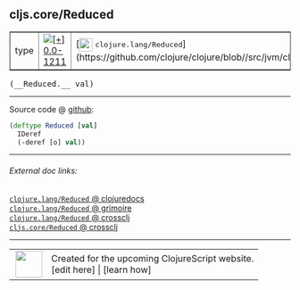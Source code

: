 ## cljs.core/Reduced



 <table border="1">
<tr>
<td>type</td>
<td><a href="https://github.com/cljsinfo/cljs-api-docs/tree/0.0-1211"><img valign="middle" alt="[+] 0.0-1211" title="Added in 0.0-1211" src="https://img.shields.io/badge/+-0.0--1211-lightgrey.svg"></a> </td>
<td>
[<img height="24px" valign="middle" src="http://i.imgur.com/1GjPKvB.png"> <samp>clojure.lang/Reduced</samp>](https://github.com/clojure/clojure/blob//src/jvm/clojure/lang/Reduced.java)
</td>
</tr>
</table>


 <samp>
(__Reduced.__ val)<br>
</samp>

---







Source code @ [github](https://github.com/clojure/clojurescript/blob/r3153/src/cljs/cljs/core.cljs#L1126-L1128):

```clj
(deftype Reduced [val]
  IDeref
  (-deref [o] val))
```

<!--
Repo - tag - source tree - lines:

 <pre>
clojurescript @ r3153
└── src
    └── cljs
        └── cljs
            └── <ins>[core.cljs:1126-1128](https://github.com/clojure/clojurescript/blob/r3153/src/cljs/cljs/core.cljs#L1126-L1128)</ins>
</pre>

-->

---



###### External doc links:

[`clojure.lang/Reduced` @ clojuredocs](http://clojuredocs.org/clojure.lang/Reduced)<br>
[`clojure.lang/Reduced` @ grimoire](http://conj.io/store/v1/org.clojure/clojure/1.7.0-beta3/clj/clojure.lang/Reduced/)<br>
[`clojure.lang/Reduced` @ crossclj](http://crossclj.info/fun/clojure.lang/Reduced.html)<br>
[`cljs.core/Reduced` @ crossclj](http://crossclj.info/fun/cljs.core.cljs/Reduced.html)<br>

---

 <table>
<tr><td>
<img valign="middle" align="right" width="48px" src="http://i.imgur.com/Hi20huC.png">
</td><td>
Created for the upcoming ClojureScript website.<br>
[edit here] | [learn how]
</td></tr></table>

[edit here]:https://github.com/cljsinfo/cljs-api-docs/blob/master/cljsdoc/cljs.core/Reduced.cljsdoc
[learn how]:https://github.com/cljsinfo/cljs-api-docs/wiki/cljsdoc-files

<!--

This information was too distracting to show to readers, but I'll leave it
commented here since it is helpful to:

- pretty-print the data used to generate this document
- and show how to retrieve that data



The API data for this symbol:

```clj
{:ns "cljs.core",
 :name "Reduced",
 :signature ["[val]"],
 :history [["+" "0.0-1211"]],
 :type "type",
 :full-name-encode "cljs.core/Reduced",
 :source {:code "(deftype Reduced [val]\n  IDeref\n  (-deref [o] val))",
          :title "Source code",
          :repo "clojurescript",
          :tag "r3153",
          :filename "src/cljs/cljs/core.cljs",
          :lines [1126 1128]},
 :full-name "cljs.core/Reduced",
 :clj-symbol "clojure.lang/Reduced"}

```

Retrieve the API data for this symbol:

```clj
;; from Clojure REPL
(require '[clojure.edn :as edn])
(-> (slurp "https://raw.githubusercontent.com/cljsinfo/cljs-api-docs/catalog/cljs-api.edn")
    (edn/read-string)
    (get-in [:symbols "cljs.core/Reduced"]))
```

-->
